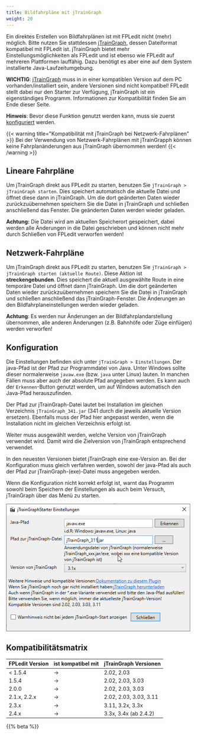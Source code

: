 ```yaml
---
title: Bildfahrpläne mit jTrainGraph
weight: 20
---
```


Ein direktes Erstellen von Bildfahrplänen ist mit FPLedit nicht (mehr) möglich. Bitte nutzen Sie stattdessen [jTrainGraph](https://jtraingraph.de/), dessen Dateiformat kompatibel mit FPLedit ist. jTrainGraph bietet mehr Einstellungsmöglichkeiten als FPLedit und ist ebenso wie FPLedit auf mehreren Plattformen lauffähig. Dazu benötigt es aber eine auf dem System installierte Java-Laufzeitumgebung.

**WICHTIG**: [jTrainGraph](https://jtraingraph.de/) muss in in einer kompatiblen Version auf dem PC vorhanden/installiert sein, andere Versionen sind nicht kompatibel! FPLedit stellt dabei nur den Starter zur Verfügung, jTrainGraph ist ein eigenständiges Programm. Informationen zur Kompatibilität finden Sie am Ende dieser Seite.

**Hinweis**: Bevor diese Funktion genutzt werden kann, muss sie zuerst [konfiguriert](#konfiguration) werden.

{{< warning title="Kompatibilität mit jTrainGraph bei Netzwerk-Fahrplänen" >}}
Bei der Verwendung von Netzwerk-Fahrplänen mit jTrainGrapph können keine Fahrplanänderungen aus jTrainGraph übernommen werden!
{{< /warning >}}

## Lineare Fahrpläne

Um jTrainGraph direkt aus FPLedit zu starten, benutzen Sie `jTrainGraph > jTrainGraph starten`. Dies speichert automatisch die aktuelle Datei und öffnet diese dann in jTrainGraph. Um die dort geänderten Daten wieder zurückzuübernehmen speichern Sie die Datei in jTrainGraph und schließen anschließend das Fenster. Die geänderten Daten werden wieder geladen.

**Achtung:** Die Datei wird am aktuellen Speicherort gespeichert, dabei werden alle Änderungen in die Datei geschrieben und können nicht mehr durch Schließen von FPLedit verworfen werden!

## Netzwerk-Fahrpläne

Um jTrainGraph direkt aus FPLedit zu starten, benutzen Sie `jTrainGraph > jTrainGraph starten (aktuelle Route)`. Diese Aktion ist **streckengebunden**. Dies speichert die aktuell ausgewählte Route in eine temporäre Datei und öffnet dann jTrainGraph. Um die dort geänderten Daten wieder zurückzuübernehmen speichern Sie die Datei in jTrainGraph und schließen anschließend das jTrainGraph-Fenster. Die Änderungen an den Bildfahrplaneinstellungen werden wieder geladen.

**Achtung**: Es werden nur Änderungen an der Bildfahrplandarstellung übernommen, alle anderen Änderungen (z.B. Bahnhöfe oder Züge einfügen) werden verworfen!

## Konfiguration
Die Einstellungen befinden sich unter `jTrainGraph > Einstellungen`. Der java-Pfad ist der Pfad zur Programmdatei von Java. Unter Windows sollte dieser normalerweise `javaw.exe` (bzw. `java` unter Linux) lauten. In manchen Fällen muss aber auch der absolute Pfad angegeben werden. Es kann auch der `Erkennen`-Button genutzt werden, um auf Windows automatisch den Java-Pfad herauszufinden.

Der Pfad zur jTrainGraph-Datei lautet bei Installation im gleichen Verzeichnis `jTrainGraph_341.jar` (341 durch die jeweils aktuelle Version ersetzen). Ebenfalls muss der Pfad hier angepasst werden, wenn die Installation nicht im gleichen Verzeichnis erfolgt ist.

Weiter muss ausgewählt werden, welche Version von jTrainGraph verwendet wird. Damit wird die Zielversion von jTrainGraph entsprechend verwendet.

In den neuesten Versionen bietet jTrainGraph eine exe-Version an. Bei der Konfiguration muss gleich verfahren werden, sowohl der java-Pfad als auch der Pfad zur jTrainGraph-(exe)-Datei muss angegeben werden.

Wenn die Konfiguration nicht korrekt erfolgt ist, warnt das Programm sowohl beim Speichern der Einstellungen als auch beim Versuch, jTrainGraph über das Menü zu starten.

![Einstellungen](einstellungen.png)

## Kompatibilitätsmatrix
| FPLedit Version | ist kompatibel mit | jTrainGraph Versionen       |
|-----------------|--------------------|-----------------------------|
| < 1.5.4         | &rarr;             | 2.02, 2.03                  |
| 1.5.4           | &rarr;             | 2.02, 2.03, 3.03            |
| 2.0.0           | &rarr;             | 2.02, 2.03, 3.03            |
| 2.1.x, 2.2.x    | &rarr;             | 2.02, 2.03, 3.03, 3.11      |
| 2.3.x           | &rarr;             | 3.11, 3.2x, 3.3x            |
| 2.4.x           | &rarr;             | 3.3x, 3.4x (ab 2.4.2)       |

{{% beta %}}
